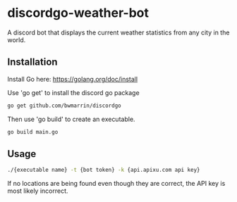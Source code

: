 # discordgo-weather-bot
A discord bot that displays the current weather statistics from any city in the world.

## Installation

Install Go here: https://golang.org/doc/install

Use 'go get' to install the discord go package

```bash
go get github.com/bwmarrin/discordgo
```
Then use 'go build' to create an executable.

```bash
go build main.go
```

## Usage

```bash
./{executable name} -t {bot token} -k {api.apixu.com api key}
```
If no locations are being found even though they are correct, the API key is most likely incorrect.
